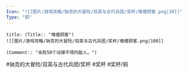 ```yaml
---
Icon: "![[图片/游戏攻略/钠克的大冒险/双英与古代兵团/奖杯/难缠顾客.png|30]]"
Type: "铜"
---
```

```ad-common-bronze-trophy
title: (Title:: "难缠顾客")
![[图片/游戏攻略/钠克的大冒险/双英与古代兵团/奖杯/难缠顾客.png|100]]

(Comment:: "击败50个动弹不得的敌人。")
```

#钠克的大冒险/双英与古代兵团/奖杯 #奖杯 #奖杯/铜
